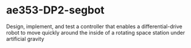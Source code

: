 # ae353-DP2-segbot
Design, implement, and test a controller that enables a differential-drive robot to move quickly around the inside of a rotating space station under artificial gravity
